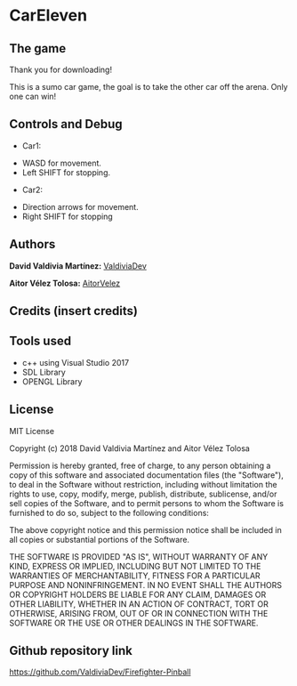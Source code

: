 ﻿# CarEleven

## The game

Thank you for downloading!

This is a sumo car game, the goal is to take the other car off the arena. Only one can win!

## Controls and Debug

* Car1: 
 - WASD for movement.
 - Left SHIFT for stopping.
* Car2: 
 - Direction arrows for movement.
 - Right SHIFT for stopping

## Authors 

**David Valdivia Martínez:** [ValdiviaDev](https://github.com/ValdiviaDev)

**Aitor Vélez Tolosa:** [AitorVelez](https://github.com/AitorVelez)
 
## Credits (insert credits)




## Tools used
* c++ using Visual Studio 2017
* SDL Library
* OPENGL Library

## License

MIT License

Copyright (c) 2018 David Valdivia Martínez and Aitor Vélez Tolosa

Permission is hereby granted, free of charge, to any person obtaining a copy
of this software and associated documentation files (the "Software"), to deal
in the Software without restriction, including without limitation the rights
to use, copy, modify, merge, publish, distribute, sublicense, and/or sell
copies of the Software, and to permit persons to whom the Software is
furnished to do so, subject to the following conditions:

The above copyright notice and this permission notice shall be included in all
copies or substantial portions of the Software.

THE SOFTWARE IS PROVIDED "AS IS", WITHOUT WARRANTY OF ANY KIND, EXPRESS OR
IMPLIED, INCLUDING BUT NOT LIMITED TO THE WARRANTIES OF MERCHANTABILITY,
FITNESS FOR A PARTICULAR PURPOSE AND NONINFRINGEMENT. IN NO EVENT SHALL THE
AUTHORS OR COPYRIGHT HOLDERS BE LIABLE FOR ANY CLAIM, DAMAGES OR OTHER
LIABILITY, WHETHER IN AN ACTION OF CONTRACT, TORT OR OTHERWISE, ARISING FROM,
OUT OF OR IN CONNECTION WITH THE SOFTWARE OR THE USE OR OTHER DEALINGS IN THE
SOFTWARE.

## Github repository link

https://github.com/ValdiviaDev/Firefighter-Pinball
